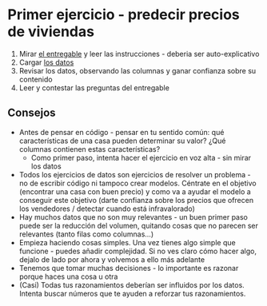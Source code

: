 # Primer ejercicio - predecir precios de viviendas

1. Mirar [el entregable](https://github.com/andreas-lloyd/curso-fp-ai/blob/main/primer-ejercicio/entregable/entregable.ipynb) y leer las instrucciones - deberia ser auto-explicativo
2. Cargar [los datos](https://github.com/andreas-lloyd/curso-fp-ai/tree/main/primer-ejercicio/data)
3. Revisar los datos, observando las columnas y ganar confianza sobre su contenido
4. Leer y contestar las preguntas del entregable

## Consejos

* Antes de pensar en código - pensar en tu sentido común: qué características de una casa pueden determinar su valor? ¿Qué columnas contienen estas características?
    * Como primer paso, intenta hacer el ejercicio en voz alta - sin mirar los datos
* Todos los ejercicios de datos son ejercicios de resolver un problema - no de escribir código ni tampoco crear modelos. Céntrate en el objetivo (encontrar una casa con buen precio) y como va a ayudar el modelo a conseguir este objetivo (darte confianza sobre los precios que ofrecen los vendedores / detectar cuando está infravalorado)
* Hay muchos datos que no son muy relevantes - un buen primer paso puede ser la reducción del volumen, quitando cosas que no parecen ser relevantes (tanto filas como columnas...)
* Empieza haciendo cosas simples. Una vez tienes algo simple que funcione - puedes añadir complejidad. Si no ves claro cómo hacer algo, dejalo de lado por ahora y volvemos a ello más adelante
* Tenemos que tomar muchas decisiones - lo importante es razonar porque haces una cosa u otra
* (Casi) Todas tus razonamientos deberían ser influidos por los datos. Intenta buscar números que te ayuden a reforzar tus razonamientos.
